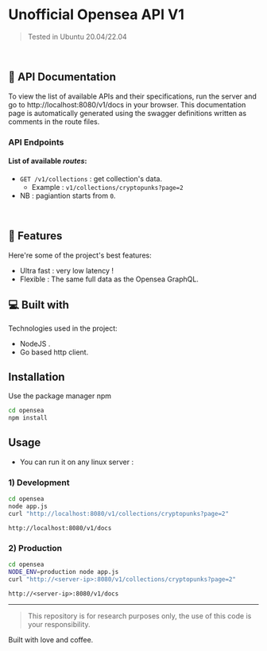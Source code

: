 # Unofficial Opensea API V1

> Tested in Ubuntu 20.04/22.04

<br>

<h2>🌴 API Documentation</h2>

To view the list of available APIs and their specifications, run the server and go to http://localhost:8080/v1/docs in your browser. This documentation page is automatically generated using the swagger definitions written as comments in the route files.

### API Endpoints

#### List of available **_routes_**:

-  `GET /v1/collections` : get collection's data.
   -  Example :
      `v1/collections/cryptopunks?page=2`
-   NB : pagiantion starts from `0`.
<br>

<h2>🧐 Features</h2>

Here're some of the project's best features:

-  Ultra fast : very low latency !
-  Flexible : The same full data as the Opensea GraphQL.
   <br>

<h2>💻 Built with</h2>

Technologies used in the project:

-  NodeJS .
-  Go based http client.

## Installation

Use the package manager npm

```bash
cd opensea
npm install
```

## Usage

-  You can run it on any linux server :

### 1) Development

```bash
cd opensea
node app.js
curl "http://localhost:8080/v1/collections/cryptopunks?page=2"

```

`http://localhost:8080/v1/docs`

### 2) Production

```bash
cd opensea
NODE_ENV=production node app.js
curl "http://<server-ip>:8080/v1/collections/cryptopunks?page=2"

```

`http://<server-ip>:8080/v1/docs`

---

> This repository is for research purposes only, the use of this code is your responsibility.

Built with love and coffee.
